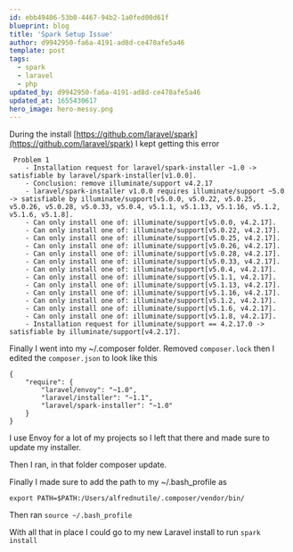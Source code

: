 ```yaml
---
id: ebb49406-53b0-4467-94b2-1a0fed00d61f
blueprint: blog
title: 'Spark Setup Issue'
author: d9942950-fa6a-4191-ad8d-ce470afe5a46
template: post
tags:
  - spark
  - laravel
  - php
updated_by: d9942950-fa6a-4191-ad8d-ce470afe5a46
updated_at: 1655430617
hero_image: hero-messy.png
---
```

During the install [https://github.com/laravel/spark](https://github.com/laravel/spark) I kept getting this error

~~~
 Problem 1
    - Installation request for laravel/spark-installer ~1.0 -> satisfiable by laravel/spark-installer[v1.0.0].
    - Conclusion: remove illuminate/support v4.2.17
    - laravel/spark-installer v1.0.0 requires illuminate/support ~5.0 -> satisfiable by illuminate/support[v5.0.0, v5.0.22, v5.0.25, v5.0.26, v5.0.28, v5.0.33, v5.0.4, v5.1.1, v5.1.13, v5.1.16, v5.1.2, v5.1.6, v5.1.8].
    - Can only install one of: illuminate/support[v5.0.0, v4.2.17].
    - Can only install one of: illuminate/support[v5.0.22, v4.2.17].
    - Can only install one of: illuminate/support[v5.0.25, v4.2.17].
    - Can only install one of: illuminate/support[v5.0.26, v4.2.17].
    - Can only install one of: illuminate/support[v5.0.28, v4.2.17].
    - Can only install one of: illuminate/support[v5.0.33, v4.2.17].
    - Can only install one of: illuminate/support[v5.0.4, v4.2.17].
    - Can only install one of: illuminate/support[v5.1.1, v4.2.17].
    - Can only install one of: illuminate/support[v5.1.13, v4.2.17].
    - Can only install one of: illuminate/support[v5.1.16, v4.2.17].
    - Can only install one of: illuminate/support[v5.1.2, v4.2.17].
    - Can only install one of: illuminate/support[v5.1.6, v4.2.17].
    - Can only install one of: illuminate/support[v5.1.8, v4.2.17].
    - Installation request for illuminate/support == 4.2.17.0 -> satisfiable by illuminate/support[v4.2.17].
~~~

Finally I went into my ~/.composer folder. Removed `composer.lock` then I edited the `composer.json` to look like this

~~~
{
    "require": {
        "laravel/envoy": "~1.0",
        "laravel/installer": "~1.1",
        "laravel/spark-installer": "~1.0"
    }
}
~~~

I use Envoy for a lot of my projects so I left that there and made sure to update my installer.

Then I ran, in that folder composer update.

Finally I made sure to add the path to my ~/.bash_profile as 

~~~
export PATH=$PATH:/Users/alfrednutile/.composer/vendor/bin/
~~~

Then ran `source ~/.bash_profile` 

With all that in place I could go to my new Laravel install to run `spark install`
